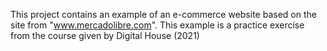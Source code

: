This project contains an example of an e-commerce website based on the site from "www.mercadolibre.com". This example is a practice exercise from the course given by Digital House (2021)